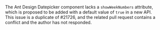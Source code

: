 The Ant Design Datepicker component lacks a `showWeekNumbers` attribute, which is proposed to be added with a default value of `true` in a new API. This issue is a duplicate of #21726, and the related pull request contains a conflict and the author has not responded.
